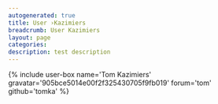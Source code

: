 ```yaml
---
autogenerated: true
title: User ›Kazimiers
breadcrumb: User Kazimiers
layout: page
categories: 
description: test description
---
```


{% include user-box name='Tom Kazimiers' gravatar='905bce5014e00f2f325430705f9fb019' forum='tom' github='tomka' %}
